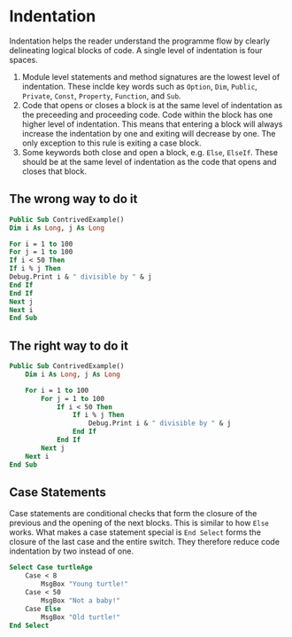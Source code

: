 # Indentation

Indentation helps the reader understand the programme flow by clearly delineating logical blocks of code. A single level of indentation is four spaces.

1. Module level statements and method signatures are the lowest level of indentation. These inclde key words such as `Option`, `Dim`, `Public`, `Private`, `Const`, `Property`, `Function`, and `Sub`.
2. Code that opens or closes a block is at the same level of indentation as the preceeding and proceeding code. Code within the block has one higher level of indentation. This means that entering a block will always increase the indentation by one and exiting will decrease by one. The only exception to this rule is exiting a case block.
3. Some keywords both close and open a block, e.g. `Else`, `ElseIf`. These should be at the same level of indentation as the code that opens and closes that block.

## The wrong way to do it

```vb
Public Sub ContrivedExample()
Dim i As Long, j As Long

For i = 1 to 100
For j = 1 to 100
If i < 50 Then
If i % j Then
Debug.Print i & " divisible by " & j
End If
End If
Next j
Next i
End Sub
```

## The right way to do it

```vb
Public Sub ContrivedExample()
    Dim i As Long, j As Long

    For i = 1 to 100
        For j = 1 to 100
            If i < 50 Then
                If i % j Then
                    Debug.Print i & " divisible by " & j
                End If
            End If
        Next j
    Next i
End Sub
```

## Case Statements

Case statements are conditional checks that form the closure of the previous and the opening of the next blocks. This is similar to how `Else` works. What makes a case statement special is `End Select` forms the closure of the last case and the entire switch. They therefore reduce code indentation by two instead of one.

```vb
Select Case turtleAge
    Case < 8
        MsgBox "Young turtle!"
    Case < 50
        MsgBox "Not a baby!"
    Case Else
        MsgBox "Old turtle!"
End Select
```

